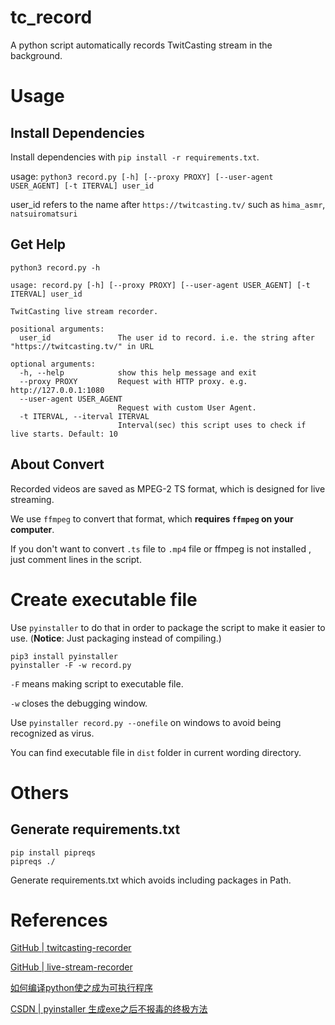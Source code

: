 # tc_record
A python script automatically records TwitCasting stream in the background.

# Usage
## Install Dependencies
Install dependencies with `pip install -r requirements.txt`.

usage: `python3 record.py [-h] [--proxy PROXY] [--user-agent USER_AGENT] [-t ITERVAL] user_id`

user_id refers to the name after `https://twitcasting.tv/` such as `hima_asmr`, `natsuiromatsuri`

## Get Help
```
python3 record.py -h
```

```
usage: record.py [-h] [--proxy PROXY] [--user-agent USER_AGENT] [-t ITERVAL] user_id

TwitCasting live stream recorder.

positional arguments:
  user_id               The user id to record. i.e. the string after "https://twitcasting.tv/" in URL

optional arguments:
  -h, --help            show this help message and exit
  --proxy PROXY         Request with HTTP proxy. e.g. http://127.0.0.1:1080
  --user-agent USER_AGENT
                        Request with custom User Agent.
  -t ITERVAL, --iterval ITERVAL
                        Interval(sec) this script uses to check if live starts. Default: 10
```

## About Convert
Recorded videos are saved as MPEG-2 TS format, which is designed for live streaming.

We use `ffmpeg` to convert that format, which **requires `ffmpeg` on your computer**.

If you don't want to convert `.ts` file to `.mp4` file or ffmpeg is not installed , just comment lines in the script.

# Create executable file
Use `pyinstaller` to do that in order to package the script to make it easier to use. (**Notice**: Just packaging instead of compiling.)

```
pip3 install pyinstaller
pyinstaller -F -w record.py
```

`-F` means making script to executable file.

`-w` closes the debugging window.

Use `pyinstaller record.py --onefile` on windows to avoid being recognized as virus.

You can find executable file in `dist` folder in current wording directory.

# Others
## Generate requirements.txt 
```
pip install pipreqs
pipreqs ./
```
Generate requirements.txt which avoids including packages in Path. 

# References
[GitHub | twitcasting-recorder](https://github.com/printempw/twitcasting-recorder)

[GitHub | live-stream-recorder](https://github.com/printempw/live-stream-recorder)

[如何编译python使之成为可执行程序](http://www.360doc.com/content/19/0918/22/277688_861872169.shtml)

[CSDN | pyinstaller 生成exe之后不报毒的终极方法](https://blog.csdn.net/eastdawnc/article/details/113813790)